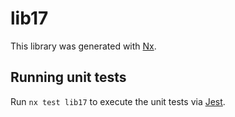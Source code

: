 # lib17

This library was generated with [Nx](https://nx.dev).


## Running unit tests

Run `nx test lib17` to execute the unit tests via [Jest](https://jestjs.io).


